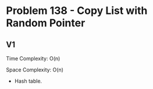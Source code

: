 # Problem 138 - Copy List with Random Pointer

## V1

Time Complexity: O(n)

Space Complexity: O(n)

- Hash table.
